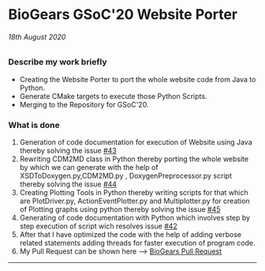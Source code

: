 # BioGears GSoC'20 Website Porter
###### 18th August 2020

### Describe my work briefly
 
* Creating the Website Porter to port the whole website code from Java to Python.
* Generate CMake targets to execute those Python Scripts.
* Merging to the Repository for GSoC'20.

### What is done

1. Generation of code documentation for execution of Website using Java thereby solving the issue [#43](https://github.com/BioGearsEngine/core/issues/43)
2. Rewriting CDM2MD class in Python thereby porting the whole website by which we can generate with the help of XSDToDoxygen.py,CDM2MD.py , DoxygenPreprocessor.py script thereby solving the issue [#44](https://github.com/BioGearsEngine/core/issues/44)
3. Creating Plotting Tools in Python thereby writing scripts for that which are PlotDriver.py, ActionEventPlotter.py and Multiplotter.py for creation of Plotting graphs using python thereby solving the issue [#45](https://github.com/BioGearsEngine/core/issues/45)
4. Generating of code documentation with Python which involves step by step execution of script wich resolves issue [#42](https://github.com/BioGearsEngine/core/issues/42)
5. After that I have optimized the code with the help of adding verbose related statements adding threads for faster execution of program code.
6. My Pull Request can be shown here --> [BioGears Pull Request](https://github.com/BioGearsEngine/core/pull/46)
_________________________________________________________
